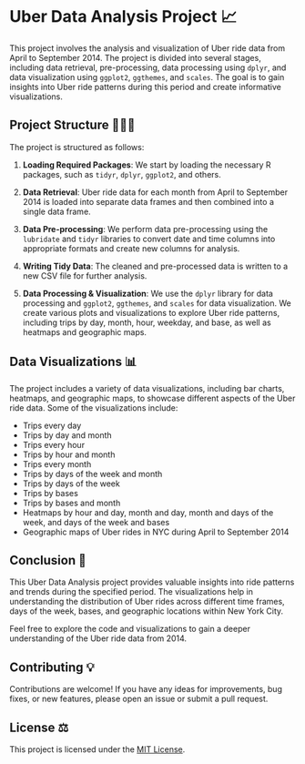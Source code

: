 # Uber Data Analysis Project 📈

This project involves the analysis and visualization of Uber ride data from April to September 2014. The project is divided into several stages, including data retrieval, pre-processing, data processing using `dplyr`, and data visualization using `ggplot2`, `ggthemes`, and `scales`. The goal is to gain insights into Uber ride patterns during this period and create informative visualizations.

## Project Structure 👨🏻‍💻

The project is structured as follows:

1. **Loading Required Packages**: We start by loading the necessary R packages, such as `tidyr`, `dplyr`, `ggplot2`, and others.

2. **Data Retrieval**: Uber ride data for each month from April to September 2014 is loaded into separate data frames and then combined into a single data frame.

3. **Data Pre-processing**: We perform data pre-processing using the `lubridate` and `tidyr` libraries to convert date and time columns into appropriate formats and create new columns for analysis.

4. **Writing Tidy Data**: The cleaned and pre-processed data is written to a new CSV file for further analysis.

5. **Data Processing & Visualization**: We use the `dplyr` library for data processing and `ggplot2`, `ggthemes`, and `scales` for data visualization. We create various plots and visualizations to explore Uber ride patterns, including trips by day, month, hour, weekday, and base, as well as heatmaps and geographic maps.

## Data Visualizations 📊

The project includes a variety of data visualizations, including bar charts, heatmaps, and geographic maps, to showcase different aspects of the Uber ride data. Some of the visualizations include:

- Trips every day
- Trips by day and month
- Trips every hour
- Trips by hour and month
- Trips every month
- Trips by days of the week and month
- Trips by days of the week
- Trips by bases
- Trips by bases and month
- Heatmaps by hour and day, month and day, month and days of the week, and days of the week and bases
- Geographic maps of Uber rides in NYC during April to September 2014

## Conclusion 🏁

This Uber Data Analysis project provides valuable insights into ride patterns and trends during the specified period. The visualizations help in understanding the distribution of Uber rides across different time frames, days of the week, bases, and geographic locations within New York City.

Feel free to explore the code and visualizations to gain a deeper understanding of the Uber ride data from 2014.

## Contributing 💡

Contributions are welcome! If you have any ideas for improvements, bug fixes, or new features, please open an issue or submit a pull request.

## License ⚖️

This project is licensed under the [MIT License](LICENSE).
